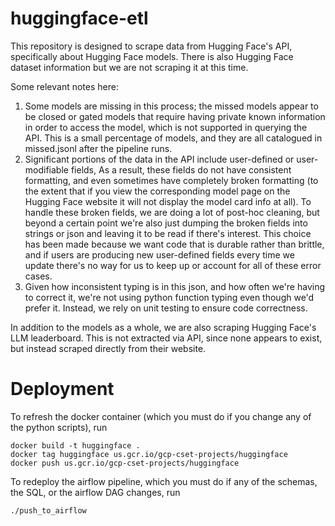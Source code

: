 # huggingface-etl

This repository is designed to scrape data from Hugging Face's API, specifically about Hugging Face models. There is also Hugging Face dataset information but we are not scraping it at this time.

Some relevant notes here:

1. Some models are missing in this process; the missed models appear to be closed or gated models that require having private known information in order to access the model, which is not supported in querying the API. This is a small percentage of models, and they are all catalogued in missed.jsonl after the pipeline runs.
2. Significant portions of the data in the API include user-defined or user-modifiable fields, As a result, these fields do not have consistent formatting, and even sometimes have completely broken formatting (to the extent that if you view the corresponding model page on the Hugging Face website it will not display the model card info at all). To handle these broken fields, we are doing a lot of post-hoc cleaning, but beyond a certain point we're also just dumping the broken fields into strings or json and leaving it to be read if there's interest. This choice has been made because we want code that is durable rather than brittle, and if users are producing new user-defined fields every time we update there's no way for us to keep up or account for all of these error cases.
3. Given how inconsistent typing is in this json, and how often we're having to correct it, we're not using python function typing even though we'd prefer it. Instead, we rely on unit testing to ensure code correctness.

In addition to the models as a whole, we are also scraping Hugging Face's LLM leaderboard. This is not extracted via API, since none appears to exist, but instead scraped directly from their website.

# Deployment

To refresh the docker container (which you must do if you change any of the python scripts), run

```
docker build -t huggingface .
docker tag huggingface us.gcr.io/gcp-cset-projects/huggingface
docker push us.gcr.io/gcp-cset-projects/huggingface
```

To redeploy the airflow pipeline, which you must do if any of the schemas, the SQL, or the airflow DAG changes, run
```
./push_to_airflow
```